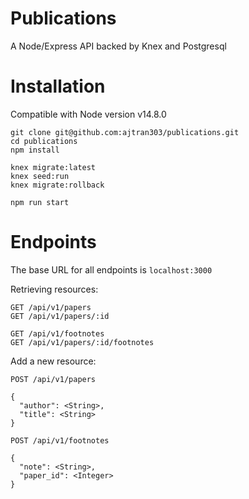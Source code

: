 # Publications

A Node/Express API backed by Knex and Postgresql

# Installation

Compatible with Node version v14.8.0

```
git clone git@github.com:ajtran303/publications.git
cd publications
npm install

knex migrate:latest
knex seed:run
knex migrate:rollback

npm run start
```

# Endpoints

The base URL for all endpoints is `localhost:3000`

Retrieving resources:

```
GET /api/v1/papers
GET /api/v1/papers/:id

GET /api/v1/footnotes
GET /api/v1/papers/:id/footnotes
```

Add a new resource:

```
POST /api/v1/papers

{
  "author": <String>,
  "title": <String>
}

POST /api/v1/footnotes

{
  "note": <String>,
  "paper_id": <Integer>
}
```
